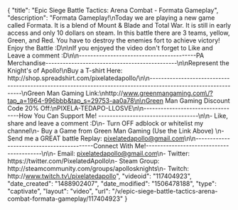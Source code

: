{
    "title": "Epic Siege Battle Tactics: Arena Combat - Formata Gameplay",
    "description": "Formata Gameplay!\nToday we are playing a new game called Formata.  It is a blend of Mount & Blade and Total War.  It is still in early access and only 10 dollars on steam.  In this battle there are 3 teams, yellow, Green, and Red.  You have to destroy the enemies fort to achieve victory!  Enjoy the Battle :D\n\nIf you enjoyed the video don't forget to Like and Leave a comment :D\n\n-----------------------------------------PA Merchandise----------------------------------------------\n\nRepresent the Knight's of Apollo!\nBuy a T-shirt Here: http:\/\/shop.spreadshirt.com\/pixelatedapollo\/\n\n---------------------------------------------------------------------------------------------------------------\nGreen Man Gaming Link:\nhttp:\/\/www.greenmangaming.com\/?tap_a=1964-996bbb&tap_s=29753-aa0a78\n\nGreen Man Gaming Discount Code 20% Off:\nPIXELA-TEDAPO-LLOSVE\n\n----------------------------------How You Can Support Me! -----------------------------------\n\n- Like, share and leave a comment :D\n- Turn OFF adblock or whitelist my channel\n- Buy a Game from Green Man Gaming (Use the Link Above) \n- Send me a GREAT battle Replay: pixelatedapollo@gmail.com\n\n------------------------------------------Connect With Me!-----------------------------------------\n\n- Email: pixelatedapollo@gmail.com\n- Twitter: https:\/\/twitter.com\/PixelatedApollo\n- Steam Group:  http:\/\/steamcommunity.com\/groups\/apollosknights\n- Twitch: http:\/\/www.twitch.tv\/pixelatedapollo",
    "videoid": "117404923",
    "date_created": "1488902407",
    "date_modified": "1506478188",
    "type": "captivate",
    "layout": "video",
    "url": "\/v\/epic-siege-battle-tactics-arena-combat-formata-gameplay\/117404923"
}